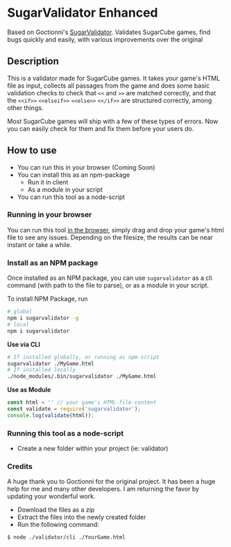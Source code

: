 # SugarValidator Enhanced
Based on Goctionni's [SugarValidator](https://goctionni.github.io/SugarValidator/index.html). Validates SugarCube games, find bugs quickly and easily, with various improvements over the original

## Description
This is a validator made for SugarCube games. It takes your game's HTML file as input, collects all passages from the game and does some basic validation checks to check that `<<` and `>>` are matched correctly, and that the `<<if>>` `<<elseif>>` `<<else>>` `<</if>>` are structured correctly, among other things.

Most SugarCube games will ship with a few of these types of errors. Now you can easily check for them and fix them before your users do.

## How to use

* You can run this in your browser (Coming Soon)
* You can install this as an npm-package
  * Run it in client
  * As a module in your script
* You can run this tool as a node-script

### Running in your browser

You can run this tool [in the browser](https://goctionni.github.io/SugarValidator/index.html), simply drag and drop your game's html file to see any issues. Depending on the filesize, the results can be near instant or take a while.

### Install as an NPM package

Once installed as an NPM package, you can use `sugarvalidator` as a cli command (with path to the file to parse), or as a module in your script.

To install NPM Package, run

```sh
# global
npm i sugarvalidator -g
# local
npm i sugarvalidator
```

**Use via CLI**
```sh
# If installed globally, or running as npm-script
sugarvalidator ./MyGame.html
# If installed locally
./node_modules/.bin/sugarvalidator ./MyGame.html
```

**Use as Module**
```javascript
const html = '' // your game's HTML-file-content
const validate = require('sugarvalidator');
console.log(validate(html));
```

### Running this tool as a node-script

* Create a new folder within your project (ie: validator)

### Credits

A huge thank you to Goctionni for the original project. It has been a huge help for me and many other developers. I am returning the favor by updating your wonderful work.
* Download the files as a zip
* Extract the files into the newly created folder
* Run the following command:

```sh
$ node ./validator/cli ./YourGame.html
```
